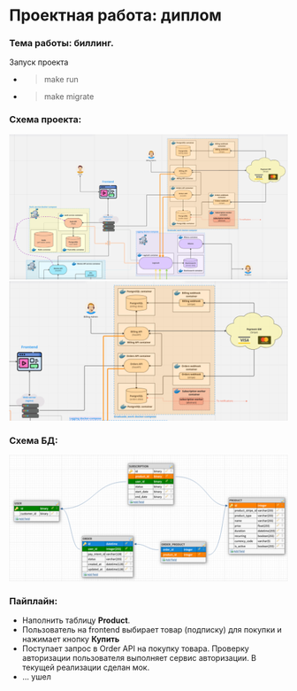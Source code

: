 # Проектная работа: диплом
### Тема работы: биллинг.

Запуск проекта
* > make run
* > make migrate


### Схема проекта:
![img.png](project_schema.png)
![img_1.png](project_schema_graduade_work.png)

### Схема БД:
![img.png](database_schema.png)

### Пайплайн:
* Наполнить таблицу **Product**.
* Пользователь на frontend выбирает товар (подписку) для покупки и 
нажимает кнопку **Купить**
* Поступает запрос в Order API на покупку товара. 
Проверку авторизации пользователя выполняет сервис авторизации. В текущей реализации сделан мок.
* ... ушел